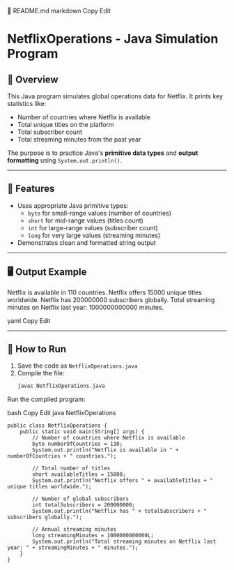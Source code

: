 📄 README.md
markdown
Copy
Edit
# NetflixOperations - Java Simulation Program

## 📌 Overview
This Java program simulates global operations data for Netflix. It prints key statistics like:
- Number of countries where Netflix is available
- Total unique titles on the platform
- Total subscriber count
- Total streaming minutes from the past year

The purpose is to practice Java's **primitive data types** and **output formatting** using `System.out.println()`.

---

## 🎯 Features
- Uses appropriate Java primitive types:
  - `byte` for small-range values (number of countries)
  - `short` for mid-range values (titles count)
  - `int` for large-range values (subscriber count)
  - `long` for very large values (streaming minutes)
- Demonstrates clean and formatted string output

---

## 🖥️ Output Example

Netflix is available in 110 countries.
Netflix offers 15000 unique titles worldwide.
Netflix has 200000000 subscribers globally.
Total streaming minutes on Netflix last year: 1000000000000 minutes.

yaml
Copy
Edit

---

## 🧪 How to Run

1. Save the code as `NetflixOperations.java`
2. Compile the file:
   ```bash
   javac NetflixOperations.java
Run the compiled program:

bash
Copy
Edit
java NetflixOperations

```
public class NetflixOperations {
    public static void main(String[] args) {
        // Number of countries where Netflix is available
        byte numberOfCountries = 110;
        System.out.println("Netflix is available in " + numberOfCountries + " countries.");

        // Total number of titles
        short availableTitles = 15000;
        System.out.println("Netflix offers " + availableTitles + " unique titles worldwide.");

        // Number of global subscribers
        int totalSubscribers = 200000000;
        System.out.println("Netflix has " + totalSubscribers + " subscribers globally.");

        // Annual streaming minutes
        long streamingMinutes = 1000000000000L;
        System.out.println("Total streaming minutes on Netflix last year: " + streamingMinutes + " minutes.");
    }
}
```
